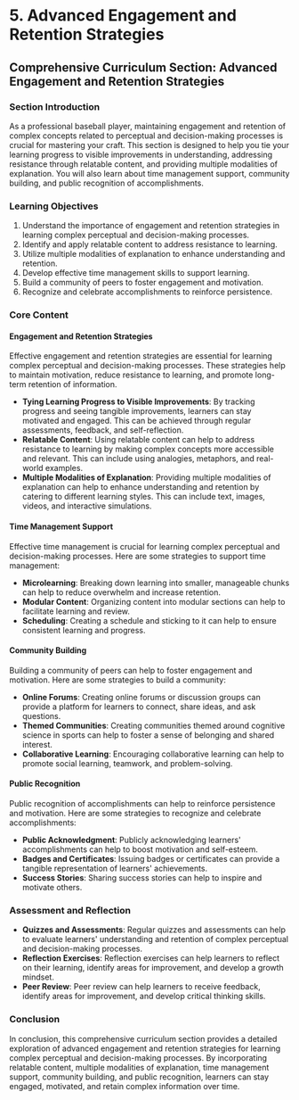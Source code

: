 # 5. Advanced Engagement and Retention Strategies

## Comprehensive Curriculum Section: Advanced Engagement and Retention Strategies

### Section Introduction

As a professional baseball player, maintaining engagement and retention of complex concepts related to perceptual and decision-making processes is crucial for mastering your craft. This section is designed to help you tie your learning progress to visible improvements in understanding, addressing resistance through relatable content, and providing multiple modalities of explanation. You will also learn about time management support, community building, and public recognition of accomplishments.

### Learning Objectives

1. Understand the importance of engagement and retention strategies in learning complex perceptual and decision-making processes.
2. Identify and apply relatable content to address resistance to learning.
3. Utilize multiple modalities of explanation to enhance understanding and retention.
4. Develop effective time management skills to support learning.
5. Build a community of peers to foster engagement and motivation.
6. Recognize and celebrate accomplishments to reinforce persistence.

### Core Content

#### Engagement and Retention Strategies

Effective engagement and retention strategies are essential for learning complex perceptual and decision-making processes. These strategies help to maintain motivation, reduce resistance to learning, and promote long-term retention of information.

* **Tying Learning Progress to Visible Improvements**: By tracking progress and seeing tangible improvements, learners can stay motivated and engaged. This can be achieved through regular assessments, feedback, and self-reflection.
* **Relatable Content**: Using relatable content can help to address resistance to learning by making complex concepts more accessible and relevant. This can include using analogies, metaphors, and real-world examples.
* **Multiple Modalities of Explanation**: Providing multiple modalities of explanation can help to enhance understanding and retention by catering to different learning styles. This can include text, images, videos, and interactive simulations.

#### Time Management Support

Effective time management is crucial for learning complex perceptual and decision-making processes. Here are some strategies to support time management:

* **Microlearning**: Breaking down learning into smaller, manageable chunks can help to reduce overwhelm and increase retention.
* **Modular Content**: Organizing content into modular sections can help to facilitate learning and review.
* **Scheduling**: Creating a schedule and sticking to it can help to ensure consistent learning and progress.

#### Community Building

Building a community of peers can help to foster engagement and motivation. Here are some strategies to build a community:

* **Online Forums**: Creating online forums or discussion groups can provide a platform for learners to connect, share ideas, and ask questions.
* **Themed Communities**: Creating communities themed around cognitive science in sports can help to foster a sense of belonging and shared interest.
* **Collaborative Learning**: Encouraging collaborative learning can help to promote social learning, teamwork, and problem-solving.

#### Public Recognition

Public recognition of accomplishments can help to reinforce persistence and motivation. Here are some strategies to recognize and celebrate accomplishments:

* **Public Acknowledgment**: Publicly acknowledging learners' accomplishments can help to boost motivation and self-esteem.
* **Badges and Certificates**: Issuing badges or certificates can provide a tangible representation of learners' achievements.
* **Success Stories**: Sharing success stories can help to inspire and motivate others.

### Assessment and Reflection

* **Quizzes and Assessments**: Regular quizzes and assessments can help to evaluate learners' understanding and retention of complex perceptual and decision-making processes.
* **Reflection Exercises**: Reflection exercises can help learners to reflect on their learning, identify areas for improvement, and develop a growth mindset.
* **Peer Review**: Peer review can help learners to receive feedback, identify areas for improvement, and develop critical thinking skills.

### Conclusion

In conclusion, this comprehensive curriculum section provides a detailed exploration of advanced engagement and retention strategies for learning complex perceptual and decision-making processes. By incorporating relatable content, multiple modalities of explanation, time management support, community building, and public recognition, learners can stay engaged, motivated, and retain complex information over time.